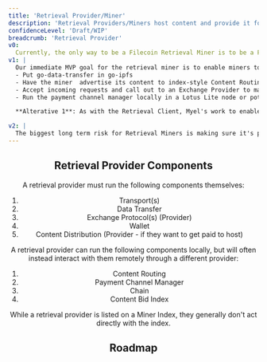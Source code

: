 ```yaml
---
title: 'Retrieval Provider/Miner'
description: 'Retrieval Providers/Miners host content and provide it for retrieval. Retrieval Providers advertise their content through Content Marketplaces, accept bids to host content from Content Providers, and serve content to Retieval Clients'
confidenceLevel: 'Draft/WIP'
breadcrumb: 'Retrieval Provider'
v0: 
  Currently, the only way to be a Filecoin Retrieval Miner is to be a Filecoin Storage Miner, an incredibly high bar to entry that among other things doesn't incentivize doing the job of retrieval mining well (given storage rewards produce greater profit). 
v1: |
  Our immediate MVP goal for the retrieval miner is to enable miners to serve retrievals without running Lotus Storage Mining software. Similar to the client, go-ipfs might produce a smaller, more functional retrieval provider. To do this we could:
  - Put go-data-transfer in go-ipfs
  - Have the miner  advertise its content to index-style Content Routing for Filecoin
  - Accept incoming requests and call out to an Exchange Provider to manage checkpointing and verification of payment
  - Run the payment channel manager locally in a Lotus Lite node or potentially talk to a remote Payment Provider, if such a provider exists.

  **Alterative 1**: As with the Retrieval Client, Myel's work to enable retrieval through a plugin that runs Data Transfer and a custom Exchange/Content Routing protocol seems like an avenue worth exploring further

v2: |
  The biggest long term risk for Retrieval Miners is making sure it's profitable to do only retrieval mining. This means we may need to research cryptoeconomic incentives for retrieval mining over the long term.
---
```


<Header />

## Retrieval Provider Components

A retrieval provider must run the following components themselves:

1. Transport(s)
2. Data Transfer
3. Exchange Protocol(s) (Provider)
4. Wallet
5. Content Distribution (Provider - if they want to get paid to host)

A retrieval provider can run the following components locally, but will often instead interact with them remotely through a different provider:
1. Content Routing
2. Payment Channel Manager
3. Chain
4. Content Bid Index

While a retrieval provider is listed on a Miner Index, they generally don't act directly with the index.

## Roadmap

<RoadMapPage />
